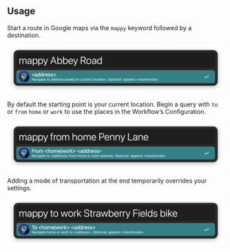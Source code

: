 ## Usage

Start a route in Google maps via the `mappy` keyword followed by a destination.

![Looking for a destination from the current location](images/current.png)

By default the starting point is your current location. Begin a query with `to` or `from` `home` or `work` to use the places in the Workflow’s Configuration.

![Looking for a destination from home](images/from.png)

Adding a mode of transportation at the end temporarily overrides your settings.

![Looking for a work destination from a specific place](images/to.png)
